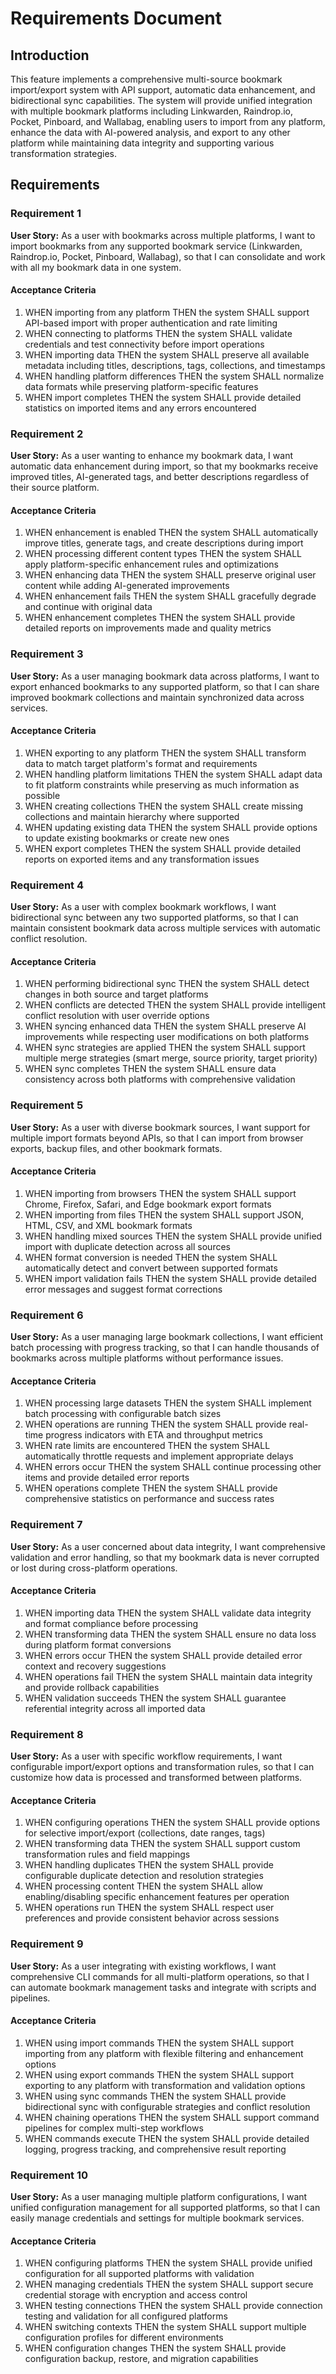 # Requirements Document

## Introduction

This feature implements a comprehensive multi-source bookmark import/export system with API support, automatic data enhancement, and bidirectional sync capabilities. The system will provide unified integration with multiple bookmark platforms including Linkwarden, Raindrop.io, Pocket, Pinboard, and Wallabag, enabling users to import from any platform, enhance the data with AI-powered analysis, and export to any other platform while maintaining data integrity and supporting various transformation strategies.

## Requirements

### Requirement 1

**User Story:** As a user with bookmarks across multiple platforms, I want to import bookmarks from any supported bookmark service (Linkwarden, Raindrop.io, Pocket, Pinboard, Wallabag), so that I can consolidate and work with all my bookmark data in one system.

#### Acceptance Criteria

1. WHEN importing from any platform THEN the system SHALL support API-based import with proper authentication and rate limiting
2. WHEN connecting to platforms THEN the system SHALL validate credentials and test connectivity before import operations
3. WHEN importing data THEN the system SHALL preserve all available metadata including titles, descriptions, tags, collections, and timestamps
4. WHEN handling platform differences THEN the system SHALL normalize data formats while preserving platform-specific features
5. WHEN import completes THEN the system SHALL provide detailed statistics on imported items and any errors encountered

### Requirement 2

**User Story:** As a user wanting to enhance my bookmark data, I want automatic data enhancement during import, so that my bookmarks receive improved titles, AI-generated tags, and better descriptions regardless of their source platform.

#### Acceptance Criteria

1. WHEN enhancement is enabled THEN the system SHALL automatically improve titles, generate tags, and create descriptions during import
2. WHEN processing different content types THEN the system SHALL apply platform-specific enhancement rules and optimizations
3. WHEN enhancing data THEN the system SHALL preserve original user content while adding AI-generated improvements
4. WHEN enhancement fails THEN the system SHALL gracefully degrade and continue with original data
5. WHEN enhancement completes THEN the system SHALL provide detailed reports on improvements made and quality metrics

### Requirement 3

**User Story:** As a user managing bookmark data across platforms, I want to export enhanced bookmarks to any supported platform, so that I can share improved bookmark collections and maintain synchronized data across services.

#### Acceptance Criteria

1. WHEN exporting to any platform THEN the system SHALL transform data to match target platform's format and requirements
2. WHEN handling platform limitations THEN the system SHALL adapt data to fit platform constraints while preserving as much information as possible
3. WHEN creating collections THEN the system SHALL create missing collections and maintain hierarchy where supported
4. WHEN updating existing data THEN the system SHALL provide options to update existing bookmarks or create new ones
5. WHEN export completes THEN the system SHALL provide detailed reports on exported items and any transformation issues

### Requirement 4

**User Story:** As a user with complex bookmark workflows, I want bidirectional sync between any two supported platforms, so that I can maintain consistent bookmark data across multiple services with automatic conflict resolution.

#### Acceptance Criteria

1. WHEN performing bidirectional sync THEN the system SHALL detect changes in both source and target platforms
2. WHEN conflicts are detected THEN the system SHALL provide intelligent conflict resolution with user override options
3. WHEN syncing enhanced data THEN the system SHALL preserve AI improvements while respecting user modifications on both platforms
4. WHEN sync strategies are applied THEN the system SHALL support multiple merge strategies (smart merge, source priority, target priority)
5. WHEN sync completes THEN the system SHALL ensure data consistency across both platforms with comprehensive validation

### Requirement 5

**User Story:** As a user with diverse bookmark sources, I want support for multiple import formats beyond APIs, so that I can import from browser exports, backup files, and other bookmark formats.

#### Acceptance Criteria

1. WHEN importing from browsers THEN the system SHALL support Chrome, Firefox, Safari, and Edge bookmark export formats
2. WHEN importing from files THEN the system SHALL support JSON, HTML, CSV, and XML bookmark formats
3. WHEN handling mixed sources THEN the system SHALL provide unified import with duplicate detection across all sources
4. WHEN format conversion is needed THEN the system SHALL automatically detect and convert between supported formats
5. WHEN import validation fails THEN the system SHALL provide detailed error messages and suggest format corrections

### Requirement 6

**User Story:** As a user managing large bookmark collections, I want efficient batch processing with progress tracking, so that I can handle thousands of bookmarks across multiple platforms without performance issues.

#### Acceptance Criteria

1. WHEN processing large datasets THEN the system SHALL implement batch processing with configurable batch sizes
2. WHEN operations are running THEN the system SHALL provide real-time progress indicators with ETA and throughput metrics
3. WHEN rate limits are encountered THEN the system SHALL automatically throttle requests and implement appropriate delays
4. WHEN errors occur THEN the system SHALL continue processing other items and provide detailed error reports
5. WHEN operations complete THEN the system SHALL provide comprehensive statistics on performance and success rates

### Requirement 7

**User Story:** As a user concerned about data integrity, I want comprehensive validation and error handling, so that my bookmark data is never corrupted or lost during cross-platform operations.

#### Acceptance Criteria

1. WHEN importing data THEN the system SHALL validate data integrity and format compliance before processing
2. WHEN transforming data THEN the system SHALL ensure no data loss during platform format conversions
3. WHEN errors occur THEN the system SHALL provide detailed error context and recovery suggestions
4. WHEN operations fail THEN the system SHALL maintain data integrity and provide rollback capabilities
5. WHEN validation succeeds THEN the system SHALL guarantee referential integrity across all imported data

### Requirement 8

**User Story:** As a user with specific workflow requirements, I want configurable import/export options and transformation rules, so that I can customize how data is processed and transformed between platforms.

#### Acceptance Criteria

1. WHEN configuring operations THEN the system SHALL provide options for selective import/export (collections, date ranges, tags)
2. WHEN transforming data THEN the system SHALL support custom transformation rules and field mappings
3. WHEN handling duplicates THEN the system SHALL provide configurable duplicate detection and resolution strategies
4. WHEN processing content THEN the system SHALL allow enabling/disabling specific enhancement features per operation
5. WHEN operations run THEN the system SHALL respect user preferences and provide consistent behavior across sessions

### Requirement 9

**User Story:** As a user integrating with existing workflows, I want comprehensive CLI commands for all multi-platform operations, so that I can automate bookmark management tasks and integrate with scripts and pipelines.

#### Acceptance Criteria

1. WHEN using import commands THEN the system SHALL support importing from any platform with flexible filtering and enhancement options
2. WHEN using export commands THEN the system SHALL support exporting to any platform with transformation and validation options
3. WHEN using sync commands THEN the system SHALL provide bidirectional sync with configurable strategies and conflict resolution
4. WHEN chaining operations THEN the system SHALL support command pipelines for complex multi-step workflows
5. WHEN commands execute THEN the system SHALL provide detailed logging, progress tracking, and comprehensive result reporting

### Requirement 10

**User Story:** As a user managing multiple platform configurations, I want unified configuration management for all supported platforms, so that I can easily manage credentials and settings for multiple bookmark services.

#### Acceptance Criteria

1. WHEN configuring platforms THEN the system SHALL provide unified configuration for all supported platforms with validation
2. WHEN managing credentials THEN the system SHALL support secure credential storage with encryption and access control
3. WHEN testing connections THEN the system SHALL provide connection testing and validation for all configured platforms
4. WHEN switching contexts THEN the system SHALL support multiple configuration profiles for different environments
5. WHEN configuration changes THEN the system SHALL provide configuration backup, restore, and migration capabilities
